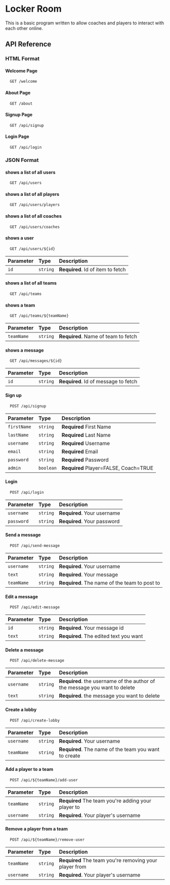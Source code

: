 # Locker Room

This is a basic program written to allow coaches and players to interact with each other online.

## API Reference

### HTML Format

#### Welcome Page

```http
  GET /welcome
```

#### About Page

```http
  GET /about
```

#### Signup Page

```http
  GET /api/signup
```

#### Login Page

```http
  GET /api/login
```

### JSON Format

#### shows a list of all users

```http
  GET /api/users
```

#### shows a list of all players

```http
  GET /api/users/players
```

#### shows a list of all coaches

```http
  GET /api/users/coaches
```

#### shows a user

```http
  GET /api/users/${id}
```

| Parameter | Type     | Description                       |
| :-------- | :------- | :-------------------------------- |
| `id`      | `string` | **Required**. Id of item to fetch |

#### shows a list of all teams

```http
  GET /api/teams
```

#### shows a team

```http
  GET /api/teams/${teamName}
```

| Parameter | Type     | Description                       |
| :-------- | :------- | :-------------------------------- |
| `teamName`      | `string` | **Required**. Name of team to fetch |

#### shows a message

```http
  GET /api/messages/${id}
```

| Parameter | Type     | Description                       |
| :-------- | :------- | :-------------------------------- |
| `id`      | `string` | **Required**. Id of message to fetch |

#### Sign up

```http
  POST /api/signup
```

| Parameter | Type     | Description                       |
| :-------- | :------- | :-------------------------------- |
| `firstName`      | `string` | **Required** First Name |
| `lastName`      | `string` | **Required** Last Name|
| `username`      | `string` | **Required** Username |
| `email`      | `string` | **Required** Email |
| `password`      | `string` | **Required** Password |
| `admin`      | `boolean` | **Required** Player=FALSE, Coach=TRUE |

#### Login

```http
  POST /api/login
```

| Parameter | Type     | Description                       |
| :-------- | :------- | :-------------------------------- |
| `username`      | `string` | **Required**. Your username |
| `password`      | `string` | **Required**. Your password |

#### Send a message

```http
  POST /api/send-message
```

| Parameter | Type     | Description                       |
| :-------- | :------- | :-------------------------------- |
| `username`      | `string` | **Required**. Your username |
| `text`      | `string` | **Required**. Your message |
| `teamName`      | `string` | **Required**. The name of the team to post to |

#### Edit a message

```http
  POST /api/edit-message
```

| Parameter | Type     | Description                       |
| :-------- | :------- | :-------------------------------- |
| `id`      | `string` | **Required**. Your message id |
| `text`      | `string` | **Required**. The edited text you want |

#### Delete a message

```http
  POST /api/delete-message
```

| Parameter | Type     | Description                       |
| :-------- | :------- | :-------------------------------- |
| `username`      | `string` | **Required**. the username of the author of the message you want to delete |
| `text`      | `string` | **Required**. the message you want to delete |

#### Create a lobby

```http
  POST /api/create-lobby
```

| Parameter | Type     | Description                       |
| :-------- | :------- | :-------------------------------- |
| `username`      | `string` | **Required**. Your username |
| `teamName`      | `string` | **Required**. The name of the team you want to create |

#### Add a player to a team

```http
  POST /api/${teamName}/add-user
```

| Parameter | Type     | Description                       |
| :-------- | :------- | :-------------------------------- |
| `teamName`      | `string` | **Required** The team you're adding your player to |
| `username`      | `string` | **Required**. Your player's username|

#### Remove a player from a team

```http
  POST /api/${teamName}/remove-user
```

| Parameter | Type     | Description                       |
| :-------- | :------- | :-------------------------------- |
| `teamName`      | `string` | **Required** The team you're removing your player from |
| `username`      | `string` | **Required**. Your player's username|

